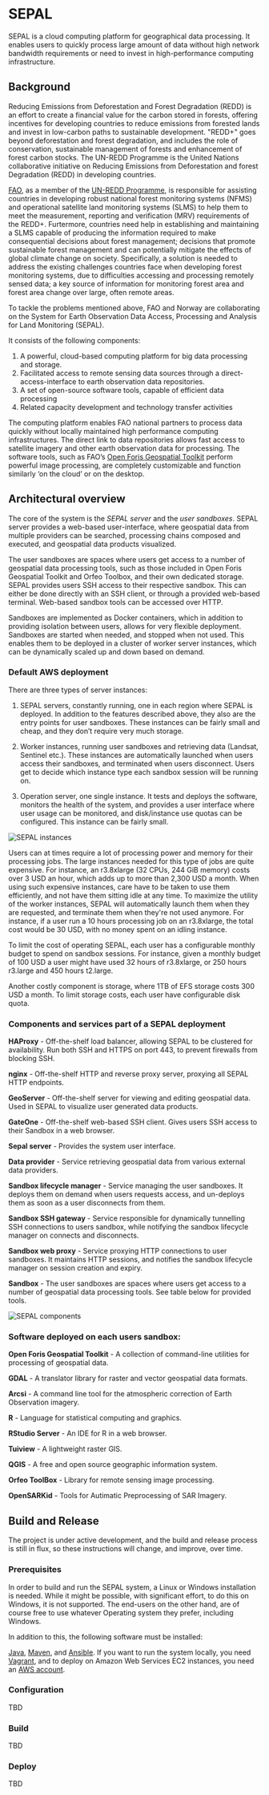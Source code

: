 SEPAL
=====
SEPAL is a cloud computing platform for geographical data processing. It enables users to quickly process large amount
of data without high network bandwidth requirements or need to invest in high-performance computing infrastructure.

Background
----------
Reducing Emissions from Deforestation and Forest Degradation (REDD) is an effort to create a financial value for the
carbon stored in forests, offering incentives for developing countries to reduce emissions from forested lands and
invest in low-carbon paths to sustainable development. "REDD+" goes beyond deforestation and forest degradation,
and includes the role of conservation, sustainable management of forests and enhancement of forest carbon stocks. The
UN-REDD Programme is the United Nations collaborative initiative on Reducing Emissions from Deforestation and forest
Degradation (REDD) in developing countries.

[FAO](http://www.fao.org/home/en/), as a member of the [UN-REDD Programme](http://www.un-redd.org/), is responsible for
assisting countries in developing robust national forest
monitoring systems (NFMS) and operational satellite land monitoring systems (SLMS) to help them to meet the measurement,
reporting and verification  (MRV) requirements of the REDD+.  Furtermore, countries need help in establishing and
maintaining  a SLMS capable of producing the information required to make consequential decisions about forest
management; decisions that promote sustainable forest management and can potentially mitigate the effects of global
climate change on society.  Specifically, a solution is needed to address the existing challenges countries face when
developing forest monitoring systems, due to difficulties accessing and processing remotely sensed data; a key source
of information for monitoring forest area and forest area change over large, often remote areas.

To tackle the problems mentioned above, FAO and Norway are collaborating on the System for Earth Observation
Data Access, Processing and Analysis for Land Monitoring (SEPAL).

It  consists of the following components:

1. A powerful, cloud-based computing platform for big data processing and storage.
2. Facilitated access to remote sensing data sources through a direct-access-interface to earth observation data
   repositories.
3. A set of open-source software tools, capable of efficient data processing
4. Related capacity development and technology transfer activities

The computing platform enables FAO national partners to process data quickly without locally maintained high
performance computing infrastructures.  The direct link to data repositories allows fast access to satellite
imagery and other earth observation data for processing.  The software tools, such as FAO’s
[Open Foris Geospatial Toolkit](http://www.openforis.org/tools/geospatial-toolkit.html)
perform powerful image processing, are completely customizable and function similarly ‘on the cloud’ or on the desktop.


Architectural overview
----------------------
The core of the system is the _SEPAL server_ and the _user sandboxes_. SEPAL server provides a web-based user-interface,
where geospatial data from multiple providers can be searched, processing chains composed and executed, and geospatial
data products visualized.

The user sandboxes are spaces where users get access to a number of geospatial data processing tools, such as those
included in Open Foris Geospatial Toolkit and Orfeo Toolbox, and their own dedicated storage. SEPAL provides users SSH
access to their respective sandbox. This can either be done directly with an SSH client, or through a provided web-based
terminal. Web-based sandbox tools can be accessed over HTTP.

Sandboxes are implemented as Docker containers, which in addition to providing isolation between users, allows for very
flexible deployment. Sandboxes are started when needed, and stopped when not used. This enables them to be deployed in a
cluster of worker server instances, which can be dynamically scaled up and down based on demand.

### Default AWS deployment
There are three types of server instances:

1. SEPAL servers, constantly running, one in each region where SEPAL is deployed. In addition to the features
   described above, they also are the entry points for user sandboxes. These instances can be
   fairly small and cheap, and they don’t require very much storage.

2. Worker instances, running user sandboxes and retrieving data (Landsat, Sentinel etc.). These instances are
   automatically launched when users access their sandboxes, and terminated when users disconnect. Users get to decide
   which instance type each sandbox session will be running on.

3. Operation server, one single instance. It tests and deploys the software, monitors the health of the system,
   and provides a user interface where user usage can be monitored, and disk/instance use quotas can be configured.
   This instance can be fairly small.

![SEPAL instances](https://raw.githubusercontent.com/openforis/sepal/master/docs/instances.png)

Users can at times require a lot of processing power and memory for their processing jobs. The large instances
needed for this type of jobs are quite expensive. For instance, an r3.8xlarge (32 CPUs, 244 GiB memory) costs over 3 USD
an hour, which adds up to more than 2,300 USD a month. When using such expensive instances, care have to be taken to
use them efficiently, and not have them sitting idle at any time. To maximize the utility of the worker instances,
SEPAL will automatically launch them when they are requested, and terminate them when they're not used anymore.
For instance, if a user run a 10 hours processing job on an r3.8xlarge, the total cost would be 30 USD, with no
money spent on an idling instance.

To limit the cost of operating SEPAL, each user has a configurable monthly budget to spend on sandbox sessions. For
instance, given a monthly budget of 100 USD a user might have used 32 hours of r3.8xlarge, or 250 hours r3.large and 450
hours t2.large.

Another costly component is storage, where 1TB of EFS storage costs 300 USD a month. To limit storage costs, each user
have configurable disk quota.

### Components and services part of a SEPAL deployment

**HAProxy** -
Off-the-shelf load balancer, allowing SEPAL to be clustered for availability. Run both SSH and HTTPS on port 443,
to prevent firewalls from blocking SSH.

**nginx** -
Off-the-shelf HTTP and reverse proxy server, proxying all SEPAL HTTP endpoints.

**GeoServer** -
Off-the-shelf server for viewing and editing geospatial data. Used in SEPAL to visualize user
generated data products.

**GateOne** -
Off-the-shelf web-based SSH client. Gives  users SSH access to their Sandbox in a web browser.

**Sepal server** -
Provides the system user interface.

**Data provider** -
Service retrieving geospatial data from various external data providers.

**Sandbox lifecycle manager** -
Service managing the user sandboxes. It deploys them on demand when users requests access, and un-deploys them as soon
as a user disconnects from them.

**Sandbox SSH gateway** -
Service responsible for dynamically tunnelling SSH connections to users sandbox, while notifying the sandbox lifecycle
manager on connects and disconnects.

**Sandbox web proxy** -
Service proxying HTTP connections to user sandboxes. It maintains HTTP sessions, and notifies the sandbox lifecycle
manager on session creation and expiry.

**Sandbox** -
The user sandboxes are spaces where users get access to a number of geospatial data processing tools. See table below
for provided tools.

![SEPAL components](https://raw.githubusercontent.com/openforis/sepal/master/docs/Components.png)

### Software deployed on each users sandbox:

**Open Foris Geospatial Toolkit** -
A collection of command-line utilities for processing of geospatial data.

**GDAL** -
A translator library for raster and vector geospatial data formats.

**Arcsi** -
A command line tool for the atmospheric correction of Earth Observation imagery.

**R** -
Language for statistical computing and graphics.

**RStudio Server** -
An IDE for R in a web browser.

**Tuiview** -
A lightweight raster GIS.

**QGIS** -
A free and open source geographic information system.

**Orfeo ToolBox** -
Library for remote sensing image processing.

**OpenSARKid** -
Tools for Autimatic Preprocessing of SAR Imagery.

Build and Release
-----------------
The project is under active development, and the build and release process is still in flux, so these
instructions will change, and improve, over time.

### Prerequisites
In order to build and run the SEPAL system, a Linux or Windows installation is needed. While it might be possible,
with significant effort, to do this on Windows, it is not supported. The end-users on the other hand, are of course
free to use whatever Operating system they prefer, including Windows.

In addition to this, the following software must be installed:

[Java](http://www.oracle.com/technetwork/java/javase/downloads/index.html),
[Maven](https://maven.apache.org/download.cgi), and
[Ansible](http://docs.ansible.com/ansible/intro_installation.html).
If you want to run the system locally, you need [Vagrant](https://www.vagrantup.com/downloads.html), and
to deploy on Amazon Web Services EC2 instances, you need an [AWS account](https://aws.amazon.com/account/).

### Configuration
TBD

### Build
TBD

### Deploy
TBD